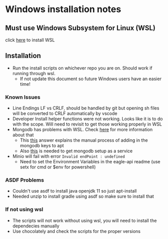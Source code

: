 # Windows installation notes

## Must use Windows Subsystem for Linux (WSL)

click [here](https://docs.microsoft.com/en-us/windows/wsl/install-win10) to install WSL

## Installation

- Run the install scripts on whichever repo you are on. Should work if running through wsl.
  - If not update this document so future Windows users have an easier time!

### Known Issues

- Line Endings LF vs CRLF, should be handled by git but opening sh files will be converted to CRLF automatically by vscode
- Developer Install helper functions were not working. Looks like it is to do with the scope. Will need to revisit to get those working properly in WSL
- Mongodb has problems with WSL. Check [here](https://github.com/Microsoft/WSL/issues/3286) for more information about that
  - This [this](https://github.com/Microsoft/WSL/issues/3286#issuecomment-402594992) answer explains the manual process of adding in the mongodb keys to apt
  - Also [this](https://github.com/Microsoft/WSL/issues/796#issuecomment-255451470) is needed to get mongodb setup as a service
- Minio will fail with error `Invalid endPoint : undefined`
  - Need to set the Environment Variables in the eagle-api readme (use setx for cmd or $env for powershell)
### ASDF Problems

- Couldn't use asdf to install java openjdk 11 so just apt-install
- Needed unzip to install gradle using asdf so make sure to install that 

### If not using wsl

- The scripts will not work without using wsl, you will need to install the dependecies manually
- Use chocolately and check the scripts for the proper versions
